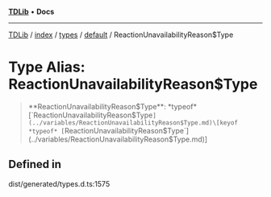 [**TDLib**](../../../../../../README.md) • **Docs**

***

[TDLib](../../../../../../modules.md) / [index](../../../../../README.md) / [types](../../../README.md) / [default](../README.md) / ReactionUnavailabilityReason$Type

# Type Alias: ReactionUnavailabilityReason$Type

> **ReactionUnavailabilityReason$Type**: *typeof* [`ReactionUnavailabilityReason$Type`](../variables/ReactionUnavailabilityReason$Type.md)\[keyof *typeof* [`ReactionUnavailabilityReason$Type`](../variables/ReactionUnavailabilityReason$Type.md)\]

## Defined in

dist/generated/types.d.ts:1575
